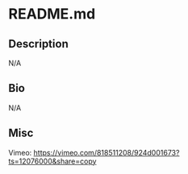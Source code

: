 # README.md

## Description

N/A

## Bio

N/A

## Misc

Vimeo: https://vimeo.com/818511208/924d001673?ts=12076000&share=copy